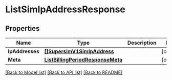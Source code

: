 # ListSimIpAddressResponse

## Properties

Name | Type | Description | Notes
------------ | ------------- | ------------- | -------------
**IpAddresses** | [**[]SupersimV1SimIpAddress**](SupersimV1SimIpAddress.md) |  |[optional] 
**Meta** | [**ListBillingPeriodResponseMeta**](ListBillingPeriodResponseMeta.md) |  |[optional] 

[[Back to Model list]](../README.md#documentation-for-models) [[Back to API list]](../README.md#documentation-for-api-endpoints) [[Back to README]](../README.md)



